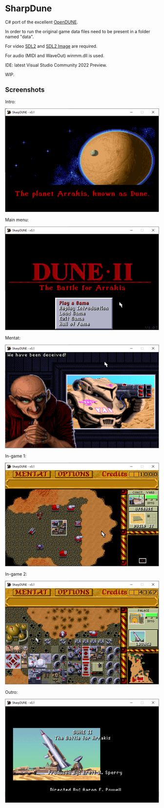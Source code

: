 # SharpDune
C# port of the excellent [OpenDUNE](https://github.com/OpenDUNE/OpenDUNE).

In order to run the original game data files need to be present in a folder named "data".

For video [SDL2](https://www.libsdl.org) and [SDL2 Image](https://www.libsdl.org/projects/SDL_image) are required.

For audio (MIDI and WaveOut) winmm.dll is used.

IDE: latest Visual Studio Community 2022 Preview.

WIP.

## Screenshots

Intro:

![](Images/intro.png)

Main menu:

![](Images/mainmenu.png)

Mentat:

![](Images/mentat.png)

In-game 1:

![](Images/ingame1.png)

In-game 2:

![](Images/ingame2.png)

Outro:

![](Images/outro.png)
